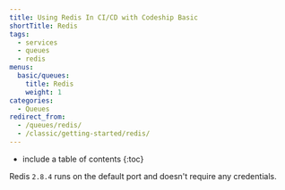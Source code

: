 ```yaml
---
title: Using Redis In CI/CD with Codeship Basic
shortTitle: Redis
tags:
  - services
  - queues
  - redis
menus:
  basic/queues:
    title: Redis
    weight: 1
categories:
  - Queues    
redirect_from:
  - /queues/redis/
  - /classic/getting-started/redis/
---
```


* include a table of contents
{:toc}

Redis `2.8.4` runs on the default port and doesn't require any credentials.
